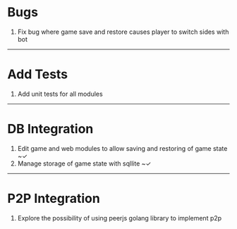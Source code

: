 # Bugs
1) Fix bug where game save and restore causes player to switch sides with bot
--------------------------------------------------------------------------------
# Add Tests
1) Add unit tests for all modules
--------------------------------------------------------------------------------
# DB Integration
1) Edit game and web modules to allow saving and restoring of game state ~&#10003;
2) Manage storage of game state with sqllite ~&#10003;
--------------------------------------------------------------------------------
# P2P Integration
1) Explore the possibility of using peerjs golang library to implement p2p
